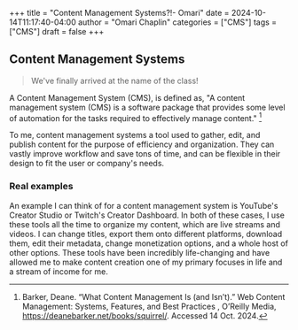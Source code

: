 +++
title = "Content Management Systems?!- Omari"
date = 2024-10-14T11:17:40-04:00
author = "Omari Chaplin"
categories = ["CMS"]
tags = ["CMS"]
draft = false
+++



## Content Management Systems  

> We've finally arrived at the name of the class!

A Content Management System (CMS), is defined as, "A content management system (CMS) is a software package that provides some level of automation for the tasks required to effectively manage content." [^1]

To me, content management systems a tool used to gather, edit, and publish content for the purpose of efficiency and organization. They can vastly improve workflow and save tons of time, and can be flexible in their design to fit the user or company's needs.

### Real examples

An example I can think of for a content management system is YouTube's Creator Studio or Twitch's Creator Dashboard. In both of these cases, I use these tools all the time to organize my content, which are live streams and videos. I can change titles, export them onto different platforms, download them, edit their metadata, change monetization options, and a whole host of other options. These tools have been incredibly life-changing and have allowed me to make content creation one of my primary focuses in life and a stream of income for me.

[^1]: Barker, Deane. “What Content Management Is (and Isn’t).” Web Content Management: Systems, Features, and Best Practices , O’Reilly Media, https://deanebarker.net/books/squirrel/. Accessed 14 Oct. 2024. 